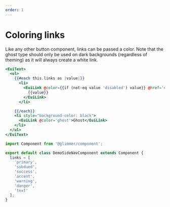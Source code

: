 ```yaml
---
order: 1
---
```


# Coloring links

<EuiText>
	<p>
		Like any other <EuiLink @href="/docs/core/docs/navigation/button">button component</EuiLink>, links can be passed a <EuiCode>color</EuiCode>. Note that the <EuiCode>ghost</EuiCode> type should only be used on dark backgrounds (regardless of theming) as it will always create a white link.
  </p>
</EuiText>

```hbs template
<EuiText>
  <ul>
    {{#each this.links as |value|}}
      <li>
        <EuiLink @color={{if (not-eq value 'disabled') value}} @href='#'>
          {{value}}
        </EuiLink>
      </li>

    {{/each}}
    <li style="background-color: black">
      <EuiLink @color='ghost'>Ghost</EuiLink>
    </li>
  </ul>
</EuiText>
```

```js component
import Component from '@glimmer/component';

export default class DemoSideNavComponent extends Component {
  links = [
    'primary',
    'subdued',
    'success',
    'accent',
    'warning',
    'danger',
    'text'
  ];
}
```
